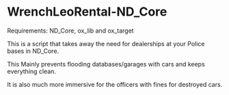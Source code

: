 # WrenchLeoRental-ND_Core
Requirements: 
  ND_Core,
  ox_lib and ox_target



This is a script that takes away the need for dealerships at your Police bases in ND_Core. 

This Mainly prevents flooding databases/garages with cars and keeps everything clean. 

It is also much more immersive for the officers with fines for destroyed cars.